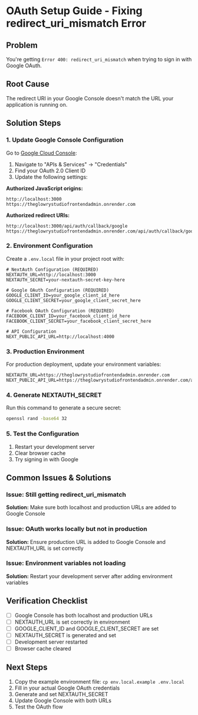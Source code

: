 # OAuth Setup Guide - Fixing redirect_uri_mismatch Error

## Problem
You're getting `Error 400: redirect_uri_mismatch` when trying to sign in with Google OAuth.

## Root Cause
The redirect URI in your Google Console doesn't match the URL your application is running on.

## Solution Steps

### 1. Update Google Console Configuration

Go to [Google Cloud Console](https://console.cloud.google.com/):
1. Navigate to "APIs & Services" → "Credentials"
2. Find your OAuth 2.0 Client ID
3. Update the following settings:

**Authorized JavaScript origins:**
```
http://localhost:3000
https://theglowrystudiofrontendadmin.onrender.com
```

**Authorized redirect URIs:**
```
http://localhost:3000/api/auth/callback/google
https://theglowrystudiofrontendadmin.onrender.com/api/auth/callback/google
```

### 2. Environment Configuration

Create a `.env.local` file in your project root with:

```env
# NextAuth Configuration (REQUIRED)
NEXTAUTH_URL=http://localhost:3000
NEXTAUTH_SECRET=your-nextauth-secret-key-here

# Google OAuth Configuration (REQUIRED)
GOOGLE_CLIENT_ID=your_google_client_id_here
GOOGLE_CLIENT_SECRET=your_google_client_secret_here

# Facebook OAuth Configuration (REQUIRED)
FACEBOOK_CLIENT_ID=your_facebook_client_id_here
FACEBOOK_CLIENT_SECRET=your_facebook_client_secret_here

# API Configuration
NEXT_PUBLIC_API_URL=http://localhost:4000
```

### 3. Production Environment

For production deployment, update your environment variables:

```env
NEXTAUTH_URL=https://theglowrystudiofrontendadmin.onrender.com
NEXT_PUBLIC_API_URL=https://theglowrystudiofrontendadmin.onrender.com/api/v1
```

### 4. Generate NEXTAUTH_SECRET

Run this command to generate a secure secret:
```bash
openssl rand -base64 32
```

### 5. Test the Configuration

1. Restart your development server
2. Clear browser cache
3. Try signing in with Google

## Common Issues & Solutions

### Issue: Still getting redirect_uri_mismatch
**Solution:** Make sure both localhost and production URLs are added to Google Console

### Issue: OAuth works locally but not in production
**Solution:** Ensure production URL is added to Google Console and NEXTAUTH_URL is set correctly

### Issue: Environment variables not loading
**Solution:** Restart your development server after adding environment variables

## Verification Checklist

- [ ] Google Console has both localhost and production URLs
- [ ] NEXTAUTH_URL is set correctly in environment
- [ ] GOOGLE_CLIENT_ID and GOOGLE_CLIENT_SECRET are set
- [ ] NEXTAUTH_SECRET is generated and set
- [ ] Development server restarted
- [ ] Browser cache cleared

## Next Steps

1. Copy the example environment file: `cp env.local.example .env.local`
2. Fill in your actual Google OAuth credentials
3. Generate and set NEXTAUTH_SECRET
4. Update Google Console with both URLs
5. Test the OAuth flow

